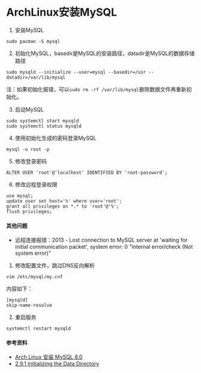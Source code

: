 # ArchLinux安装MySQL

1. 安装MySQL

```
sudo pacman -S mysql
```

2. 初始化MySQL，basedir是MySQL的安装路径，datadir是MySQL的数据存储路径

```
sudo mysqld --initialize --user=mysql --basedir=/usr --datadir=/var/lib/mysql
```

注：如果初始化报错，可以`sudo rm -rf /var/lib/mysql`删除数据文件再重新初始化。

3. 启动MySQL

```
sudo systemctl start mysqld
sudo systemctl status mysqld
```

4. 使用初始化生成的密码登录MySQL

```
mysql -u root -p
```

5. 修改登录密码

```
ALTER USER 'root'@'localhost' IDENTIFIED BY 'root-password';
```

6. 修改远程登录权限

```
use mysql;
update user set host='%' where user='root';
grant all privileges on *.* to 'root'@'%';
flush privileges;
```

#### 其他问题

- 远程连接报错：2013 - Lost connection to MySQL server at 'waiting for initial communication packet', system error: 0 "Internal error/check (Not system error)"

1. 修改配置文件，跳过DNS反向解析

```
vim /etc/mysql/my.cnf
```

内容如下：

```
[mysqld]
skip-name-resolve
```

2. 重启服务

```
systemctl restart mysqld
```

#### 参考资料

- [Arch Linux 安装 MySQL 8.0](https://blog.csdn.net/qq_40829735/article/details/81166669)
- [2.9.1 Initializing the Data Directory](https://dev.mysql.com/doc/refman/8.4/en/data-directory-initialization.html)
